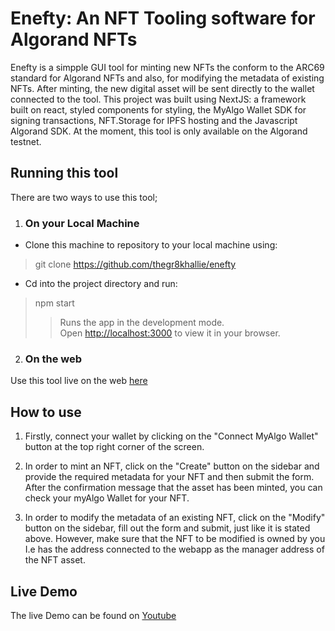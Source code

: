 # Enefty: An NFT Tooling software for Algorand NFTs

Enefty is a simpple GUI tool for minting new NFTs the conform to the ARC69 standard for Algorand NFTs and also, for modifying the metadata of existing NFTs. After minting, the new digital asset will be sent directly to the wallet connected to the tool. This project was built using NextJS: a framework built on react, styled components for styling, the MyAlgo Wallet SDK for signing transactions, NFT.Storage for IPFS hosting and the Javascript Algorand SDK. At the moment, this tool is only available on the Algorand testnet.

## Running this tool

There are two ways to use this tool;

1. ### On your Local Machine

- Clone this machine to repository to your local machine using:

> git clone https://github.com/thegr8khallie/enefty

- Cd into the project directory and run:

> npm start
>
> > Runs the app in the development mode.\
> > Open [http://localhost:3000](http://localhost:3000) to view it in your browser.

2. ### On the web

Use this tool live on the web [here](https://enefty.netlify.app)

## How to use

1. Firstly, connect your wallet by clicking on the "Connect MyAlgo Wallet" button at the top right corner of the screen.

2. In order to mint an NFT, click on the "Create" button on the sidebar and provide the required metadata for your NFT and then submit the form. After the confirmation message that the asset has been minted, you can check your myAlgo Wallet for your NFT.

3. In order to modify the metadata of an existing NFT, click on the "Modify" button on the sidebar, fill out the form and submit, just like it is stated above. However, make sure that the NFT to be modified is owned by you I.e has the address connected to the webapp as the manager address of the NFT asset.

## Live Demo

The live Demo can be found on [Youtube](https://youtu.be/lAWD5LgHiZg)
